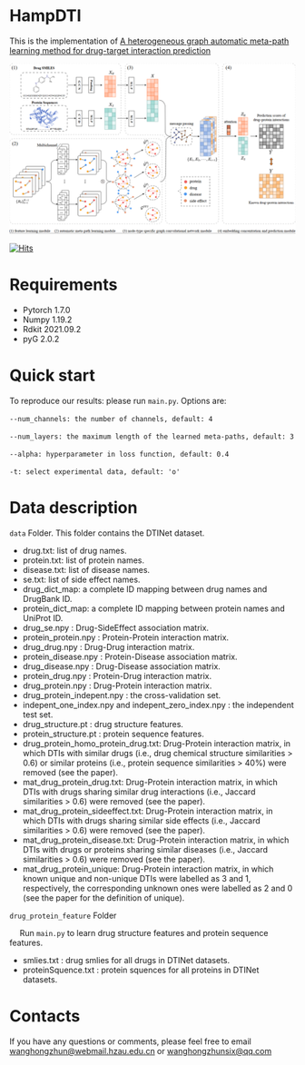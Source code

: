 # HampDTI
This is the implementation of [A heterogeneous graph automatic meta-path learning method for drug-target interaction prediction](https://academic.oup.com/bib/article/23/4/bbac184/6596318)

![](./model.png)

[![Hits](https://hits.seeyoufarm.com/api/count/incr/badge.svg?url=https%3A%2F%2Fgithub.com%2FMacroHongZ%2FHampDTI&count_bg=%23FFC544&title_bg=%23555555&icon=&icon_color=%23E7E7E7&title=HampDTI&edge_flat=false)](https://hits.seeyoufarm.com)

# Requirements
- Pytorch 1.7.0
- Numpy 1.19.2
- Rdkit 2021.09.2
- pyG 2.0.2

# Quick start

To reproduce our results:  please run `main.py`. Options are:

`--num_channels: the number of channels, default: 4`

`--num_layers: the maximum length of the learned meta-paths, default: 3`

`--alpha: hyperparameter in loss function, default: 0.4`

`-t: select experimental data, default: 'o'`

#  Data description
`data` Folder. This folder contains the DTINet dataset.
-   drug.txt: list of drug names.
-   protein.txt: list of protein names.
-   disease.txt: list of disease names.
-   se.txt: list of side effect names.
-   drug_dict_map: a complete ID mapping between drug names and DrugBank ID.
-   protein_dict_map: a complete ID mapping between protein names and UniProt ID.
-   drug_se.npy : Drug-SideEffect association matrix.
-   protein_protein.npy : Protein-Protein interaction matrix.
-   drug_drug.npy : Drug-Drug interaction matrix.
-   protein_disease.npy : Protein-Disease association matrix.
-   drug_disease.npy : Drug-Disease association matrix.
-   protein_drug.npy : Protein-Drug interaction matrix.
-   drug_protein.npy : Drug-Protein interaction matrix.
-   drug_protein_indepent.npy :    the cross-validation set.
-   indepent_one_index.npy and indepent_zero_index.npy :    the independent test set.
-   drug_structure.pt :    drug structure features.
-   protein_structure.pt :    protein sequence features.
-   drug_protein_homo_protein_drug.txt: Drug-Protein interaction matrix, in which DTIs with similar drugs (i.e., drug chemical structure similarities > 0.6) or similar proteins (i.e., protein sequence similarities > 40%) were removed (see the paper).
-   mat_drug_protein_drug.txt: Drug-Protein interaction matrix, in which DTIs with drugs sharing similar drug interactions (i.e., Jaccard similarities > 0.6) were removed (see the paper).
-   mat_drug_protein_sideeffect.txt: Drug-Protein interaction matrix, in which DTIs with drugs sharing similar side effects (i.e., Jaccard similarities > 0.6) were removed (see the paper).
-   mat_drug_protein_disease.txt: Drug-Protein interaction matrix, in which DTIs with drugs or proteins sharing similar diseases (i.e., Jaccard similarities > 0.6) were removed (see the paper).
-   mat_drug_protein_unique: Drug-Protein interaction matrix, in which known unique and non-unique DTIs were labelled as 3 and 1, respectively, the corresponding unknown ones were labelled as 2 and 0 (see the paper for the definition of unique).

`drug_protein_feature` Folder

&emsp; Run `main.py` to learn drug structure features and protein sequence features.

- smlies.txt : drug smlies for all drugs in DTINet datasets.
- proteinSquence.txt : protein squences for all proteins in DTINet datasets.

# Contacts
If you have any questions or comments, please feel free to email wanghongzhun@webmail.hzau.edu.cn or wanghongzhunsix@qq.com
